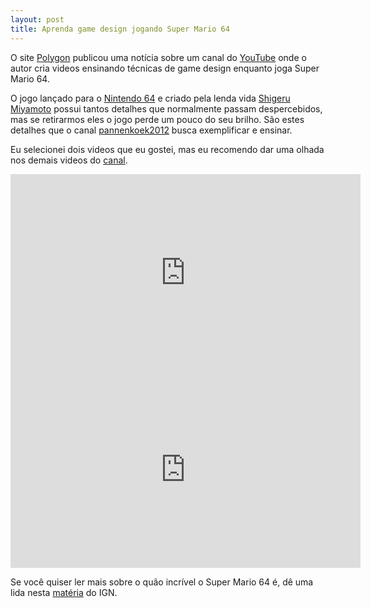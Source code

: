 ```yaml
---
layout: post
title: Aprenda game design jogando Super Mario 64
---
```


O site [Polygon](http://www.polygon.com/2016/5/16/11683934/super-mario-64-pannenkoek2012-videos-rng) publicou uma notícia sobre um canal do [YouTube](https://www.youtube.com/user/pannenkoek2012/videos) onde o autor cria videos ensinando técnicas de game design enquanto joga Super Mario 64.

O jogo lançado para o [Nintendo 64](https://en.wikipedia.org/wiki/Super_Mario_64) e criado pela lenda vida [Shigeru Miyamoto](https://en.wikipedia.org/wiki/Shigeru_Miyamoto) possui tantos detalhes que normalmente passam despercebidos, mas se retirarmos eles o jogo perde um pouco do seu brilho. São estes detalhes que o canal [pannenkoek2012](https://www.youtube.com/user/pannenkoek2012/videos) busca exemplificar e ensinar.

Eu selecionei dois videos que eu gostei, mas eu recomendo dar uma olhada nos demais videos do [canal](https://www.youtube.com/user/pannenkoek2012/videos).

<iframe width="560" height="315" src="https://www.youtube.com/embed/MiuLeTE2MeQ" frameborder="0" allowfullscreen></iframe>

<iframe width="560" height="315" src="https://www.youtube.com/embed/kpk2tdsPh0A" frameborder="0" allowfullscreen></iframe>

Se você quiser ler mais sobre o quão incrível o Super Mario 64 é, dê uma lida nesta [matéria](http://br.ign.com/super-mario-64-n64-1/8184/feature/entenda-a-genialidade-de-super-mario-64) do IGN.
